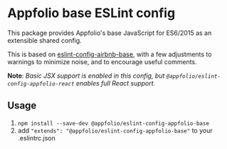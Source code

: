 # Appfolio base ESLint config

This package provides Appfolio's base JavaScript for ES6/2015 as an extensible shared config.

This is based on [eslint-config-airbnb-base](https://www.npmjs.com/package/eslint-config-airbnb-base),
with a few adjustments to warnings to minimize noise, and to encourage useful comments.

**Note**: _Basic JSX support is enabled in this config, but `@appfolio/eslint-config-appfolio-react` enables
full React support._

## Usage

1. `npm install --save-dev @appfolio/eslint-config-appfolio-base`
2. add 
   `"extends": "@appfolio/eslint-config-appfolio-base"`
    to your .eslintrc.json
